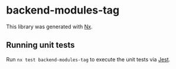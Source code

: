 # backend-modules-tag

This library was generated with [Nx](https://nx.dev).

## Running unit tests

Run `nx test backend-modules-tag` to execute the unit tests via [Jest](https://jestjs.io).
